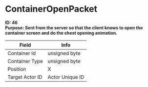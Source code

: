 # ContainerOpenPacket

**ID: 46**  
**Purpose: Sent from the server so that the client knows to open the container screen and do the chest opening animation.**  

<table><thead><tr><th>Field</th><th>Info</th></tr></thead><tbody>
<tr><td>Container Id</td><td>unsigned byte</td></tr>
<tr><td>Container Type</td><td>unsigned byte</td></tr>
<tr><td>Position</td><td>X</td></tr>
<tr><td>Target Actor ID</td><td>Actor Unique ID</td></tr>
</tbody></table>